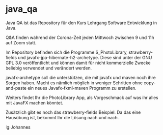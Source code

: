 # java_qa

Java QA ist das Repository für den Kurs Lehrgang Software Entwicklung in Java.

Q&A finden während der Corona-Zeit jeden Mittwoch zwischen 9 und 11h auf Zoom statt.

Im Repository befinden sich die Programme S_PhotoLibrary, strawberry-fields und javafx-jpa-hibernate-h2-archetype.
Diese sind unter der GNU GPL 3.0 veröffentlicht und können damit für nicht kommerzielle Zwecke beliebig verwendet und verändert werden.

javafx-archetype soll die unterstützen, die mit javafx und maven noch ihre Sorgen haben. Macht es nämlich möglich in weniger Schritten ohne copy-and-paste ein neues Javafx-fxml-maven Programm zu erstellen.

Weiters findet Ihr die PhotoLibrary App, als Vorgeschmack auf was ihr alles mit JavaFX machen könntet.

Zusätzlich gibt es noch das strawberry-fields Beispiel. Da das eine Hausübung ist, bekommt Ihr die Lösung nach und nach.

lg Johannes